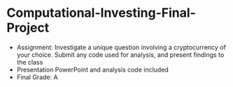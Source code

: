 # Computational-Investing-Final-Project

* Assignment: Investigate a unique question involving a cryptocurrency of your choice. Submit any code used for analysis, and present findings to the class
* Presentation PowerPoint and analysis code included
* Final Grade: A
